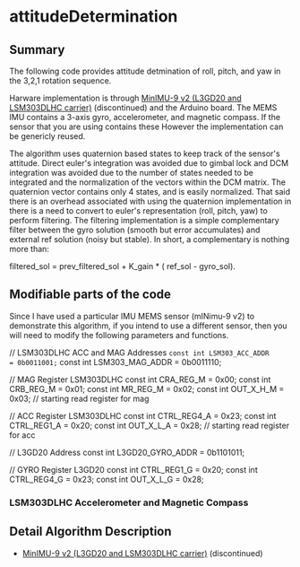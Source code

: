 # attitudeDetermination

## Summary
The following code provides attitude detmination of roll, pitch, and yaw in the 3,2,1 rotation sequence.

Harware implementation is through [MinIMU-9 v2 (L3GD20 and LSM303DLHC carrier)](https://www.pololu.com/catalog/product/1268) (discontinued) and the Arduino board. The MEMS IMU contains a 3-axis gyro, accelerometer, and magnetic compass. If the sensor that you are using contains these However the implementation can be genericly reused. 

The algorithm uses quaternion based states to keep track of the sensor's attitude. Direct euler's integration was avoided due to gimbal lock and DCM integration was avoided due to the number of states needed to be integrated and the normalization of the vectors within the DCM matrix. The quaternion vector contains only 4 states, and is easily normalized. 
That said there is an overhead associated with using the quaternion implementation in there is a need to convert to euler's representation (roll, pitch, yaw) to perform filtering.
The filtering implementation is a simple complementary filter between the gyro solution (smooth but error accumulates) and external ref solution (noisy but stable). In short, a complementary is nothing more than:

filtered_sol = prev_filtered_sol + K_gain * ( ref_sol - gyro_sol).

## Modifiable parts of the code
Since I have used a particular IMU MEMS sensor (mINimu-9 v2) to demonstrate this algorithm, if you intend to use a different sensor, then you will need to modify the following parameters and functions. 

// LSM303DLHC ACC and MAG Addresses
`const int LSM303_ACC_ADDR       = 0b0011001;`
const int LSM303_MAG_ADDR       = 0b0011110;

// MAG Register LSM303DLHC
const int CRA_REG_M         = 0x00;
const int CRB_REG_M         = 0x01;
const int MR_REG_M          = 0x02;
const int OUT_X_H_M         = 0x03; // starting read register for mag

// ACC Register LSM303DLHC
const int CTRL_REG4_A       = 0x23;
const int CTRL_REG1_A       = 0x20;
const int OUT_X_L_A         = 0x28; // starting read register for acc

// L3GD20 Address
const int L3GD20_GYRO_ADDR  = 0b1101011;

// GYRO Register L3GD20
const int CTRL_REG1_G     = 0x20;
const int CTRL_REG4_G     = 0x23;
const int OUT_X_L_G     = 0x28;


###  LSM303DLHC Accelerometer and Magnetic Compass


## Detail Algorithm Description


* [MinIMU-9 v2 (L3GD20 and LSM303DLHC carrier)](https://www.pololu.com/catalog/product/1268) (discontinued)
